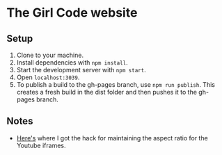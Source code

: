 # The Girl Code website

## Setup

1. Clone to your machine.
2. Install dependencies with `npm install`.
3. Start the development server with `npm start`.
4. Open `localhost:3039`.
5. To publish a build to the gh-pages branch, use `npm run publish`. This creates a fresh build in the dist folder and then pushes it to the gh-pages branch.

## Notes

- [Here's](https://jameshfisher.com/2017/08/30/how-do-i-make-a-full-width-iframe/) where I got the hack for maintaining the aspect ratio for the Youtube iframes.
